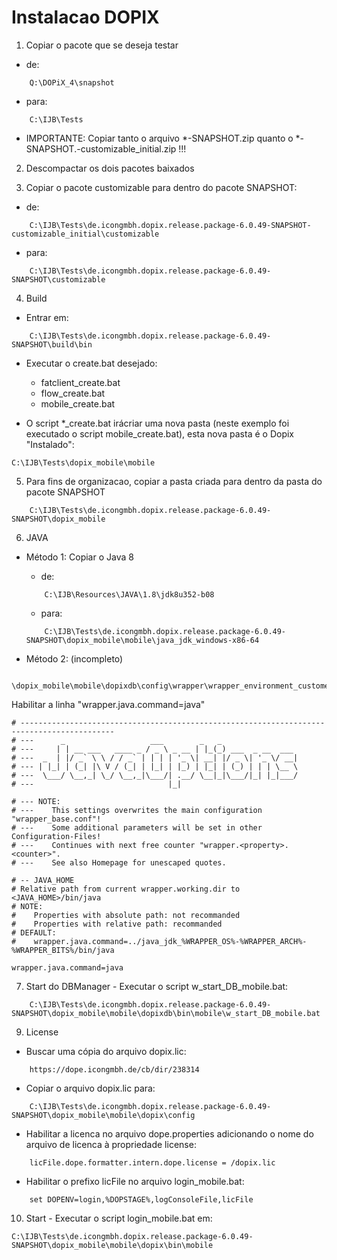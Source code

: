 # Instalacao DOPIX 

1. Copiar o pacote que se deseja testar

- de: 
~~~
    Q:\DOPiX_4\snapshot
~~~

- para: 
~~~
    C:\IJB\Tests
~~~

- IMPORTANTE: Copiar tanto o arquivo *-SNAPSHOT.zip quanto o *-SNAPSHOT.-customizable_initial.zip !!! 


2. Descompactar os dois pacotes baixados 

3. Copiar o pacote customizable para dentro do pacote SNAPSHOT:

- de:
~~~ 
    C:\IJB\Tests\de.icongmbh.dopix.release.package-6.0.49-SNAPSHOT-customizable_initial\customizable
~~~

- para: 
~~~
    C:\IJB\Tests\de.icongmbh.dopix.release.package-6.0.49-SNAPSHOT\customizable
~~~

4. Build

- Entrar em:
~~~
    C:\IJB\Tests\de.icongmbh.dopix.release.package-6.0.49-SNAPSHOT\build\bin
~~~

- Executar o create.bat desejado: 

    - fatclient_create.bat 
    - flow_create.bat 
    - mobile_create.bat 

- O script *_create.bat irácriar uma nova pasta (neste exemplo foi executado o script mobile_create.bat), esta nova pasta é o Dopix "Instalado":
~~~
C:\IJB\Tests\dopix_mobile\mobile
~~~

5. Para fins de organizacao, copiar a pasta criada para dentro da pasta do pacote SNAPSHOT

~~~
    C:\IJB\Tests\de.icongmbh.dopix.release.package-6.0.49-SNAPSHOT\dopix_mobile
~~~

6. JAVA 

- Método 1: Copiar o Java 8
    - de: 
    ~~~
        C:\IJB\Resources\JAVA\1.8\jdk8u352-b08
    ~~~

    - para: 
    ~~~
        C:\IJB\Tests\de.icongmbh.dopix.release.package-6.0.49-SNAPSHOT\dopix_mobile\mobile\java_jdk_windows-x86-64
    ~~~

- Método 2: (incompleto)


~~~
    \dopix_mobile\mobile\dopixdb\config\wrapper\wrapper_environment_customer.conf
~~~

Habilitar a linha "wrapper.java.command=java"
~~~
# -------------------------------------------------------------------------------------------
# ---      _                   ___        _   _
# ---     | | __ ___   ____ _ / _ \ _ __ | |_(_) ___  _ __  ___
# ---  _  | |/ _` \ \ / / _` | | | | '_ \| __| |/ _ \| '_ \/ __|
# --- | |_| | (_| |\ V / (_| | |_| | |_) | |_| | (_) | | | \__ \
# ---  \___/ \__,_| \_/ \__,_|\___/| .__/ \__|_|\___/|_| |_|___/
# ---                              |_|

# --- NOTE:
# ---    This settings overwrites the main configuration "wrapper_base.conf"!
# ---    Some additional parameters will be set in other Configuration-Files!
# ---    Continues with next free counter "wrapper.<property>.<counter>".
# ---    See also Homepage for unescaped quotes.

# -- JAVA_HOME
# Relative path from current wrapper.working.dir to <JAVA_HOME>/bin/java
# NOTE:
#    Properties with absolute path: not recommanded
#    Properties with relative path: recommanded
# DEFAULT:
#    wrapper.java.command=../java_jdk_%WRAPPER_OS%-%WRAPPER_ARCH%-%WRAPPER_BITS%/bin/java

wrapper.java.command=java
~~~



7. Start do DBManager - Executar o script w_start_DB_mobile.bat:
~~~
    C:\IJB\Tests\de.icongmbh.dopix.release.package-6.0.49-SNAPSHOT\dopix_mobile\mobile\dopixdb\bin\mobile\w_start_DB_mobile.bat
~~~

9. License

- Buscar uma cópia do arquivo dopix.lic:  
~~~
    https://dope.icongmbh.de/cb/dir/238314
~~~

- Copiar o arquivo dopix.lic para:
~~~
    C:\IJB\Tests\de.icongmbh.dopix.release.package-6.0.49-SNAPSHOT\dopix_mobile\mobile\dopix\config
~~~

- Habilitar a licenca no arquivo dope.properties adicionando o nome do arquivo de licenca à propriedade license: 
~~~
    licFile.dope.formatter.intern.dope.license = /dopix.lic
~~~

- Habilitar o prefixo licFile no arquivo login_mobile.bat:
~~~
    set DOPENV=login,%DOPSTAGE%,logConsoleFile,licFile
~~~


10. Start - Executar o script login_mobile.bat em: 

~~~
C:\IJB\Tests\de.icongmbh.dopix.release.package-6.0.49-SNAPSHOT\dopix_mobile\mobile\dopix\bin\mobile
~~~